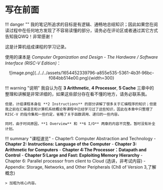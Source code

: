 # 写在前面

!!! danger ""
    我的笔记所追求的目标是有逻辑、通畅地总结知识；因此如果您在阅读过程中在任何地方发现了不容易读懂的部分，请务必在评论区或者通过其它方式告知我QWQ！非常感谢！

这是计算机组成课程的学习记录。

使用的课本是 _Computer Organization and Design - The Hardware / Software Interface (RISC-V Edition)_：

<center>![image.png](../../../assets/1654452339796-a855e535-5361-4b3f-96bc-f084bb514e00.png){width=300}</center>

!!! warning "说明"
    我自认为在 **3 Arithmetic**, **4 Processor**, **5 Cache** 三章中的整理和讲解是非常详细的，如果这些部分存在看不懂的地方，请务必联系我。

    但是，计组课程本身在 **2 Instructions** 的部分讲解了很多关于汇编程序的知识；但是我之前在汇编语言和计算机系统概论等课程中已经学习过了这些知识，因此在本章中只整理了 RISC-V 的指令集和一些约定，省略了关于函数调用、递归的一些内容。

    同时，由于时间原因，**1 Overview** 和 **6 I/O** 两章的内容不完整。暂时没有补全计划。

!!! summary "课程速览"
    - Chapter1: Computer Abstraction and Technology
    - **Chapter 2: Instructions: Language of  the Computer**
    - **Chapter 3: Arithmetic for Computers**
    - **Chapter 4:The Processor：Datapath and Control**
    - **Chapter 5:Large and Fast:  Exploiting Memory Hierarchy**
    - Chapter 6: Parallel processor from client to Cloud (选讲，非考试内容)
    - Appendix: Storage, Networks, and Other Peripherals (Ch8 of Version 3,了解概念)

    > 加粗为核心内容。